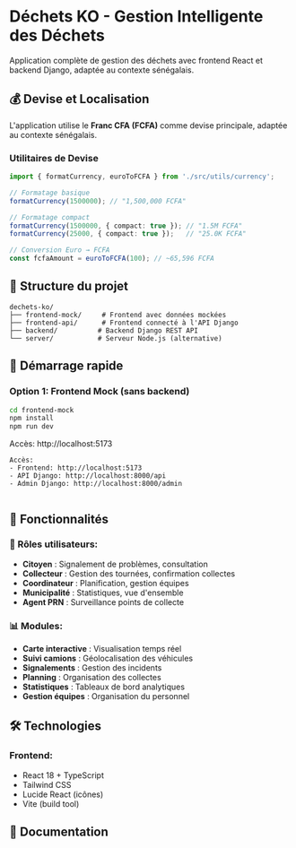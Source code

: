 # Déchets KO - Gestion Intelligente des Déchets

Application complète de gestion des déchets avec frontend React et backend Django, adaptée au contexte sénégalais.

## 💰 Devise et Localisation

L'application utilise le **Franc CFA (FCFA)** comme devise principale, adaptée au contexte sénégalais.

### Utilitaires de Devise

```typescript
import { formatCurrency, euroToFCFA } from './src/utils/currency';

// Formatage basique
formatCurrency(1500000); // "1,500,000 FCFA"

// Formatage compact
formatCurrency(1500000, { compact: true }); // "1.5M FCFA"
formatCurrency(25000, { compact: true });   // "25.0K FCFA"

// Conversion Euro → FCFA
const fcfaAmount = euroToFCFA(100); // ~65,596 FCFA
```

## 📁 Structure du projet

```
dechets-ko/
├── frontend-mock/     # Frontend avec données mockées
├── frontend-api/      # Frontend connecté à l'API Django
├── backend/          # Backend Django REST API
└── server/           # Serveur Node.js (alternative)
```

## 🚀 Démarrage rapide

### Option 1: Frontend Mock (sans backend)
```bash
cd frontend-mock
npm install
npm run dev
```
Accès: http://localhost:5173


```
Accès: 
- Frontend: http://localhost:5173
- API Django: http://localhost:8000/api
- Admin Django: http://localhost:8000/admin


```



## 🎯 Fonctionnalités

### 👥 Rôles utilisateurs:
- **Citoyen** : Signalement de problèmes, consultation
- **Collecteur** : Gestion des tournées, confirmation collectes
- **Coordinateur** : Planification, gestion équipes
- **Municipalité** : Statistiques, vue d'ensemble
- **Agent PRN** : Surveillance points de collecte

### 📊 Modules:
- **Carte interactive** : Visualisation temps réel
- **Suivi camions** : Géolocalisation des véhicules
- **Signalements** : Gestion des incidents
- **Planning** : Organisation des collectes
- **Statistiques** : Tableaux de bord analytiques
- **Gestion équipes** : Organisation du personnel

## 🛠️ Technologies

### Frontend:
- React 18 + TypeScript
- Tailwind CSS
- Lucide React (icônes)
- Vite (build tool)


## 📖 Documentation






